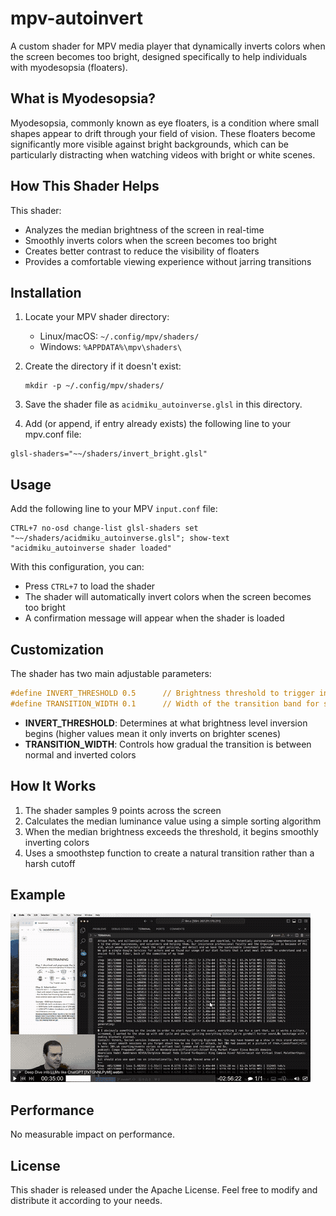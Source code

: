 # mpv-autoinvert
A custom shader for MPV media player that dynamically inverts colors when the screen becomes too bright, designed specifically to help individuals with myodesopsia (floaters).

## What is Myodesopsia?
Myodesopsia, commonly known as eye floaters, is a condition where small shapes appear to drift through your field of vision. These floaters become significantly more visible against bright backgrounds, which can be particularly distracting when watching videos with bright or white scenes.

## How This Shader Helps

This shader:
- Analyzes the median brightness of the screen in real-time
- Smoothly inverts colors when the screen becomes too bright
- Creates better contrast to reduce the visibility of floaters
- Provides a comfortable viewing experience without jarring transitions

## Installation

1. Locate your MPV shader directory:
   - Linux/macOS: `~/.config/mpv/shaders/`
   - Windows: `%APPDATA%\mpv\shaders\`

2. Create the directory if it doesn't exist:
   ```
   mkdir -p ~/.config/mpv/shaders/
   ```

3. Save the shader file as `acidmiku_autoinverse.glsl` in this directory.
4. Add (or append, if entry already exists) the following line to your mpv.conf file:
```
glsl-shaders="~~/shaders/invert_bright.glsl"
```

## Usage

Add the following line to your MPV `input.conf` file:

```
CTRL+7 no-osd change-list glsl-shaders set "~~/shaders/acidmiku_autoinverse.glsl"; show-text "acidmiku_autoinverse shader loaded"
```

With this configuration, you can:
- Press `CTRL+7` to load the shader
- The shader will automatically invert colors when the screen becomes too bright
- A confirmation message will appear when the shader is loaded

## Customization

The shader has two main adjustable parameters:

```glsl
#define INVERT_THRESHOLD 0.5      // Brightness threshold to trigger inversion (0.0-1.0)
#define TRANSITION_WIDTH 0.1      // Width of the transition band for smooth inversion
```

- **INVERT_THRESHOLD**: Determines at what brightness level inversion begins (higher values mean it only inverts on brighter scenes)
- **TRANSITION_WIDTH**: Controls how gradual the transition is between normal and inverted colors

## How It Works

1. The shader samples 9 points across the screen
2. Calculates the median luminance value using a simple sorting algorithm
3. When the median brightness exceeds the threshold, it begins smoothly inverting colors
4. Uses a smoothstep function to create a natural transition rather than a harsh cutoff

## Example

![](https://github.com/acidmiku/mpv-autoinvert/blob/main/example.gif)

## Performance

No measurable impact on performance.

## License

This shader is released under the Apache License. Feel free to modify and distribute it according to your needs.

